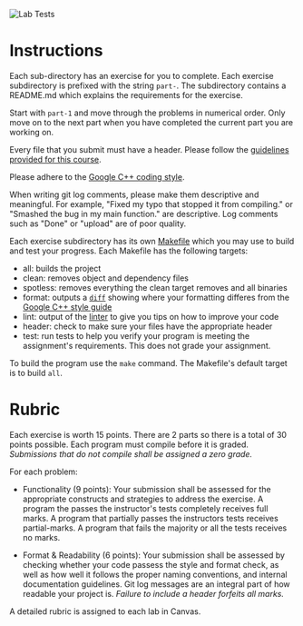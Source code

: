 ![Lab Tests](../../actions/workflows/cc-lab-passing.yml/badge.svg)

# Instructions

Each sub-directory has an exercise for you to complete. Each exercise subdirectory is prefixed with the string `part-`. The subdirectory contains a README.md which explains the requirements for the exercise.

Start with `part-1` and move through the problems in numerical order. Only move on to the next part when you have completed the current part you are working on.

Every file that you submit must have a header. Please follow the [guidelines provided for this course](https://docs.google.com/document/d/17WkDlxO92zpb26pYM1NIACPcMWtCOlKO7WCrWC6YxRo/edit?usp=sharing).

Please adhere to the [Google C++ coding style](https://google.github.io/styleguide/cppguide.html).

When writing git log comments, please make them descriptive and meaningful. For example, "Fixed my typo that stopped it from compiling." or "Smashed the bug in my main function." are descriptive. Log comments such as "Done" or "upload" are of poor quality.

Each exercise subdirectory has its own [Makefile](https://en.wikipedia.org/wiki/Makefile) which you may use to build and test your progress. Each Makefile has the following targets:

* all: builds the project
* clean: removes object and dependency files
* spotless: removes everything the clean target removes and all binaries
* format: outputs a [`diff`](https://en.wikipedia.org/wiki/Diff) showing where your formatting differes from the [Google C++ style guide](https://google.github.io/styleguide/cppguide.html)
* lint: output of the [linter](https://en.wikipedia.org/wiki/Lint_(software)) to give you tips on how to improve your code
* header: check to make sure your files have the appropriate header
* test: run tests to help you verify your program is meeting the assignment's requirements. This does not grade your assignment.

To build the program use the `make` command. The Makefile's default target is to build `all`.

# Rubric

Each exercise is worth 15 points. There are 2 parts so there is a total of 30 points possible. Each program must compile before it is graded. _Submissions that do not compile shall be assigned a zero grade._

For each problem:

* Functionality (9 points): Your submission shall be assessed for the appropriate constructs and strategies to address the exercise. A program the passes the instructor's tests completely receives full marks. A program that partially passes the instructors tests receives partial-marks. A program that fails the majority or all the tests receives no marks.

* Format & Readability (6 points): Your submission shall be assessed by checking whether your code passess the style and format check, as well as how well it follows the proper naming conventions, and internal documentation guidelines. Git log messages are an integral part of how readable your project is. _Failure to include a header forfeits all marks._

A detailed rubric is assigned to each lab in Canvas.
